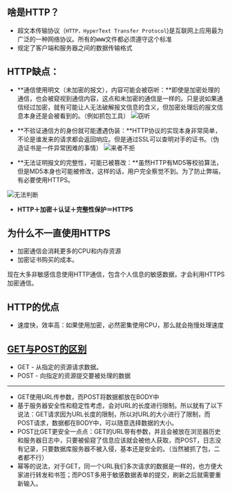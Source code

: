 ##  啥是HTTP？
* 超文本传输协议（`HTTP，HyperText Transfer Protocol`)是互联网上应用最为广泛的一种网络协议。所有的`WWW`文件都必须遵守这个标准
* 规定了客户端和服务器之间的数据传输格式

## HTTP缺点：
* **通信使用明文（未加密的报文），内容可能会被窃听：**即使是加密处理的通信，也会被窥视到通信内容，这点和未加密的通信是一样的。只是说如果通信经过加密，就有可能让人无法破解报文信息的含义，但加密处理后的报文信息本身还是会被看到的。（例如抓包工具）
	![窃听](http://upload-images.jianshu.io/upload_images/852671-3122fcb882f1bbbc.png?imageMogr2/auto-orient/strip%7CimageView2/2/w/1240)
* **不验证通信方的身份就可能遭遇伪装：**HTTP协议的实现本身非常简单，不论是谁发来的请求都会返回响应。但是通过SSL可以查明对手的证书。（伪造证书是一件异常困难的事情）
![来者不拒](http://upload-images.jianshu.io/upload_images/852671-bd4f047f6b0816bc.png?imageMogr2/auto-orient/strip%7CimageView2/2/w/1240)

* **无法证明报文的完整性，可能已被篡改：**虽然HTTP有MD5等校验算法，但是MD5本身也可能被修改，这样的话，用户完全察觉不到。为了防止弊端，有必要使用HTTPS。

![无法判断](http://upload-images.jianshu.io/upload_images/852671-3b8608b3c08c4059.png?imageMogr2/auto-orient/strip%7CimageView2/2/w/1240)

* **HTTP＋加密＋认证＋完整性保护＝HTTPS**

## 为什么不一直使用HTTPS

* 加密通信会消耗更多的CPU和内存资源
* 加密证书购买的成本。

现在大多非敏感信息使用HTTP通信，包含个人信息的敏感数据，才会利用HTTPS加密通信。

## HTTP的优点
* 速度快，效率高：如果使用加密，必然密集使用CPU，那么就会拖慢处理速度

## [GET与POST的区别](http://www.w3school.com.cn/tags/html_ref_httpmethods.asp)
* GET - 从指定的资源请求数据。
* POST - 向指定的资源提交要被处理的数据

------------------------------------------
* GET使用URL传参数，而POST将数据都放在BODY中
* 基于服务器安全性和稳定性考虑，会对URL的长度进行限制。所以就有了以下说法：GET请求因为URL长度的限制，所以对URL的大小进行了限制，而POST请求，数据都在BODY中，可以随意选择数据的大小。
* POST比GET更安全一点点：GET的URL带有参数，并且会被放在浏览器历史和服务器日志中，只要被偷窥了信息应该就会被他人获取，而POST，日志没有记录，只要数据库服务器不被入侵，基本还是安全的。（当然被抓了包，二者都不行）
* 幂等的说法，对于GET，同一个URL我们多次请求的数据是一样的，也方便大家进行转发和书签；而POST多用于敏感数据表单的提交，刷新之后就需要重新输入。
